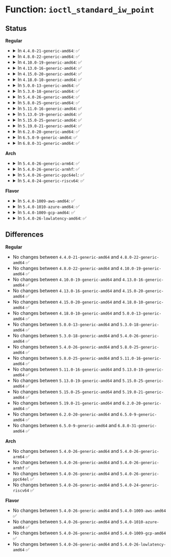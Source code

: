 # Function: <code>ioctl_standard_iw_point</code>

## Status
<b>Regular</b>
<ul>
<li>
<details>
<summary>In <code>4.4.0-21-generic-amd64</code>: ✅</summary>

```c
int ioctl_standard_iw_point(struct iw_point * iwp, unsigned int cmd, const struct iw_ioctl_description * descr, iw_handler handler, struct net_device * dev, struct iw_request_info * info)
```

```json
{
  "name": "ioctl_standard_iw_point",
  "collision_type": "Unique Static",
  "inline_type": "No",
  "funcs": [
    {
      "addr": 18446744071587274864,
      "name": "ioctl_standard_iw_point",
      "external": false,
      "loc": "net/wireless/wext-core.c:715",
      "file": "net/wireless/wext-core.c",
      "inline": "seen, unknown",
      "caller_inline": [],
      "caller_func": [
        "net/wireless/wext-core.c:ioctl_standard_call",
        "net/wireless/wext-core.c:compat_standard_call"
      ]
    }
  ],
  "symbols": [
    {
      "addr": 18446744071587274864,
      "name": "ioctl_standard_iw_point",
      "section": ".text",
      "bind": "STB_LOCAL",
      "size": 825
    }
  ]
}
```
</details>
</li>
<li>
<details>
<summary>In <code>4.8.0-22-generic-amd64</code>: ✅</summary>

```c
int ioctl_standard_iw_point(struct iw_point * iwp, unsigned int cmd, const struct iw_ioctl_description * descr, iw_handler handler, struct net_device * dev, struct iw_request_info * info)
```

```json
{
  "name": "ioctl_standard_iw_point",
  "collision_type": "Unique Static",
  "inline_type": "No",
  "funcs": [
    {
      "addr": 18446744071587740528,
      "name": "ioctl_standard_iw_point",
      "external": false,
      "loc": "net/wireless/wext-core.c:718",
      "file": "net/wireless/wext-core.c",
      "inline": "seen, unknown",
      "caller_inline": [],
      "caller_func": [
        "net/wireless/wext-core.c:compat_standard_call",
        "net/wireless/wext-core.c:ioctl_standard_call"
      ]
    }
  ],
  "symbols": [
    {
      "addr": 18446744071587740528,
      "name": "ioctl_standard_iw_point",
      "section": ".text",
      "bind": "STB_LOCAL",
      "size": 937
    }
  ]
}
```
</details>
</li>
<li>
<details>
<summary>In <code>4.10.0-19-generic-amd64</code>: ✅</summary>

```c
int ioctl_standard_iw_point(struct iw_point * iwp, unsigned int cmd, const struct iw_ioctl_description * descr, iw_handler handler, struct net_device * dev, struct iw_request_info * info)
```

```json
{
  "name": "ioctl_standard_iw_point",
  "collision_type": "Unique Static",
  "inline_type": "No",
  "funcs": [
    {
      "addr": 18446744071587955760,
      "name": "ioctl_standard_iw_point",
      "external": false,
      "loc": "net/wireless/wext-core.c:718",
      "file": "net/wireless/wext-core.c",
      "inline": "seen, unknown",
      "caller_inline": [],
      "caller_func": [
        "net/wireless/wext-core.c:compat_standard_call",
        "net/wireless/wext-core.c:ioctl_standard_call"
      ]
    }
  ],
  "symbols": [
    {
      "addr": 18446744071587955760,
      "name": "ioctl_standard_iw_point",
      "section": ".text",
      "bind": "STB_LOCAL",
      "size": 937
    }
  ]
}
```
</details>
</li>
<li>
<details>
<summary>In <code>4.13.0-16-generic-amd64</code>: ✅</summary>

```c
int ioctl_standard_iw_point(struct iw_point * iwp, unsigned int cmd, const struct iw_ioctl_description * descr, iw_handler handler, struct net_device * dev, struct iw_request_info * info)
```

```json
{
  "name": "ioctl_standard_iw_point",
  "collision_type": "Unique Static",
  "inline_type": "No",
  "funcs": [
    {
      "addr": 18446744071588113872,
      "name": "ioctl_standard_iw_point",
      "external": false,
      "loc": "net/wireless/wext-core.c:718",
      "file": "net/wireless/wext-core.c",
      "inline": "seen, unknown",
      "caller_inline": [],
      "caller_func": [
        "net/wireless/wext-core.c:compat_standard_call",
        "net/wireless/wext-core.c:ioctl_standard_call"
      ]
    }
  ],
  "symbols": [
    {
      "addr": 18446744071588113872,
      "name": "ioctl_standard_iw_point",
      "section": ".text",
      "bind": "STB_LOCAL",
      "size": 905
    }
  ]
}
```
</details>
</li>
<li>
<details>
<summary>In <code>4.15.0-20-generic-amd64</code>: ✅</summary>

```c
int ioctl_standard_iw_point(struct iw_point * iwp, unsigned int cmd, const struct iw_ioctl_description * descr, iw_handler handler, struct net_device * dev, struct iw_request_info * info)
```

```json
{
  "name": "ioctl_standard_iw_point",
  "collision_type": "Unique Static",
  "inline_type": "No",
  "funcs": [
    {
      "addr": 18446744071588661664,
      "name": "ioctl_standard_iw_point",
      "external": false,
      "loc": "net/wireless/wext-core.c:718",
      "file": "net/wireless/wext-core.c",
      "inline": "seen, unknown",
      "caller_inline": [],
      "caller_func": [
        "net/wireless/wext-core.c:compat_standard_call",
        "net/wireless/wext-core.c:ioctl_standard_call"
      ]
    }
  ],
  "symbols": [
    {
      "addr": 18446744071588661664,
      "name": "ioctl_standard_iw_point",
      "section": ".text",
      "bind": "STB_LOCAL",
      "size": 909
    }
  ]
}
```
</details>
</li>
<li>
<details>
<summary>In <code>4.18.0-10-generic-amd64</code>: ✅</summary>

```c
int ioctl_standard_iw_point(struct iw_point * iwp, unsigned int cmd, const struct iw_ioctl_description * descr, iw_handler handler, struct net_device * dev, struct iw_request_info * info)
```

```json
{
  "name": "ioctl_standard_iw_point",
  "collision_type": "Unique Static",
  "inline_type": "No",
  "funcs": [
    {
      "addr": 18446744071589028272,
      "name": "ioctl_standard_iw_point",
      "external": false,
      "loc": "net/wireless/wext-core.c:716",
      "file": "net/wireless/wext-core.c",
      "inline": "seen, unknown",
      "caller_inline": [],
      "caller_func": [
        "net/wireless/wext-core.c:compat_standard_call",
        "net/wireless/wext-core.c:ioctl_standard_call"
      ]
    }
  ],
  "symbols": [
    {
      "addr": 18446744071589028272,
      "name": "ioctl_standard_iw_point",
      "section": ".text",
      "bind": "STB_LOCAL",
      "size": 885
    }
  ]
}
```
</details>
</li>
<li>
<details>
<summary>In <code>5.0.0-13-generic-amd64</code>: ✅</summary>

```c
int ioctl_standard_iw_point(struct iw_point * iwp, unsigned int cmd, const struct iw_ioctl_description * descr, iw_handler handler, struct net_device * dev, struct iw_request_info * info)
```

```json
{
  "name": "ioctl_standard_iw_point",
  "collision_type": "Unique Static",
  "inline_type": "No",
  "funcs": [
    {
      "addr": 18446744071589254256,
      "name": "ioctl_standard_iw_point",
      "external": false,
      "loc": "net/wireless/wext-core.c:716",
      "file": "net/wireless/wext-core.c",
      "inline": "seen, unknown",
      "caller_inline": [],
      "caller_func": [
        "net/wireless/wext-core.c:compat_standard_call",
        "net/wireless/wext-core.c:ioctl_standard_call"
      ]
    }
  ],
  "symbols": [
    {
      "addr": 18446744071589254256,
      "name": "ioctl_standard_iw_point",
      "section": ".text",
      "bind": "STB_LOCAL",
      "size": 885
    }
  ]
}
```
</details>
</li>
<li>
<details>
<summary>In <code>5.3.0-18-generic-amd64</code>: ✅</summary>

```c
int ioctl_standard_iw_point(struct iw_point * iwp, unsigned int cmd, const struct iw_ioctl_description * descr, iw_handler handler, struct net_device * dev, struct iw_request_info * info)
```

```json
{
  "name": "ioctl_standard_iw_point",
  "collision_type": "Unique Static",
  "inline_type": "No",
  "funcs": [
    {
      "addr": 18446744071589709296,
      "name": "ioctl_standard_iw_point",
      "external": false,
      "loc": "net/wireless/wext-core.c:716",
      "file": "net/wireless/wext-core.c",
      "inline": "seen, unknown",
      "caller_inline": [],
      "caller_func": [
        "net/wireless/wext-core.c:compat_standard_call",
        "net/wireless/wext-core.c:ioctl_standard_call"
      ]
    }
  ],
  "symbols": [
    {
      "addr": 18446744071589709296,
      "name": "ioctl_standard_iw_point",
      "section": ".text",
      "bind": "STB_LOCAL",
      "size": 894
    }
  ]
}
```
</details>
</li>
<li>
<details>
<summary>In <code>5.4.0-26-generic-amd64</code>: ✅</summary>

```c
int ioctl_standard_iw_point(struct iw_point * iwp, unsigned int cmd, const struct iw_ioctl_description * descr, iw_handler handler, struct net_device * dev, struct iw_request_info * info)
```

```json
{
  "name": "ioctl_standard_iw_point",
  "collision_type": "Unique Static",
  "inline_type": "No",
  "funcs": [
    {
      "addr": 18446744071589933648,
      "name": "ioctl_standard_iw_point",
      "external": false,
      "loc": "net/wireless/wext-core.c:717",
      "file": "net/wireless/wext-core.c",
      "inline": "seen, unknown",
      "caller_inline": [],
      "caller_func": [
        "net/wireless/wext-core.c:compat_standard_call",
        "net/wireless/wext-core.c:ioctl_standard_call"
      ]
    }
  ],
  "symbols": [
    {
      "addr": 18446744071589933648,
      "name": "ioctl_standard_iw_point",
      "section": ".text",
      "bind": "STB_LOCAL",
      "size": 927
    }
  ]
}
```
</details>
</li>
<li>
<details>
<summary>In <code>5.8.0-25-generic-amd64</code>: ✅</summary>

```c
int ioctl_standard_iw_point(struct iw_point * iwp, unsigned int cmd, const struct iw_ioctl_description * descr, iw_handler handler, struct net_device * dev, struct iw_request_info * info)
```

```json
{
  "name": "ioctl_standard_iw_point",
  "collision_type": "Unique Static",
  "inline_type": "No",
  "funcs": [
    {
      "addr": 18446744071590962528,
      "name": "ioctl_standard_iw_point",
      "external": false,
      "loc": "net/wireless/wext-core.c:717",
      "file": "net/wireless/wext-core.c",
      "inline": "seen, unknown",
      "caller_inline": [],
      "caller_func": [
        "net/wireless/wext-core.c:compat_standard_call",
        "net/wireless/wext-core.c:ioctl_standard_call"
      ]
    }
  ],
  "symbols": [
    {
      "addr": 18446744071590962528,
      "name": "ioctl_standard_iw_point",
      "section": ".text",
      "bind": "STB_LOCAL",
      "size": 919
    }
  ]
}
```
</details>
</li>
<li>
<details>
<summary>In <code>5.11.0-16-generic-amd64</code>: ✅</summary>

```c
int ioctl_standard_iw_point(struct iw_point * iwp, unsigned int cmd, const struct iw_ioctl_description * descr, iw_handler handler, struct net_device * dev, struct iw_request_info * info)
```

```json
{
  "name": "ioctl_standard_iw_point",
  "collision_type": "Unique Static",
  "inline_type": "No",
  "funcs": [
    {
      "addr": 18446744071591027200,
      "name": "ioctl_standard_iw_point",
      "external": false,
      "loc": "net/wireless/wext-core.c:717",
      "file": "net/wireless/wext-core.c",
      "inline": "seen, unknown",
      "caller_inline": [],
      "caller_func": [
        "net/wireless/wext-core.c:compat_standard_call",
        "net/wireless/wext-core.c:ioctl_standard_call"
      ]
    }
  ],
  "symbols": [
    {
      "addr": 18446744071591027200,
      "name": "ioctl_standard_iw_point",
      "section": ".text",
      "bind": "STB_LOCAL",
      "size": 915
    }
  ]
}
```
</details>
</li>
<li>
<details>
<summary>In <code>5.13.0-19-generic-amd64</code>: ✅</summary>

```c
int ioctl_standard_iw_point(struct iw_point * iwp, unsigned int cmd, const struct iw_ioctl_description * descr, iw_handler handler, struct net_device * dev, struct iw_request_info * info)
```

```json
{
  "name": "ioctl_standard_iw_point",
  "collision_type": "Unique Static",
  "inline_type": "No",
  "funcs": [
    {
      "addr": 18446744071590957824,
      "name": "ioctl_standard_iw_point",
      "external": false,
      "loc": "net/wireless/wext-core.c:717",
      "file": "net/wireless/wext-core.c",
      "inline": "seen, unknown",
      "caller_inline": [],
      "caller_func": [
        "net/wireless/wext-core.c:compat_standard_call",
        "net/wireless/wext-core.c:ioctl_standard_call"
      ]
    }
  ],
  "symbols": [
    {
      "addr": 18446744071590957824,
      "name": "ioctl_standard_iw_point",
      "section": ".text",
      "bind": "STB_LOCAL",
      "size": 914
    }
  ]
}
```
</details>
</li>
<li>
<details>
<summary>In <code>5.15.0-25-generic-amd64</code>: ✅</summary>

```c
int ioctl_standard_iw_point(struct iw_point * iwp, unsigned int cmd, const struct iw_ioctl_description * descr, iw_handler handler, struct net_device * dev, struct iw_request_info * info)
```

```json
{
  "name": "ioctl_standard_iw_point",
  "collision_type": "Unique Static",
  "inline_type": "No",
  "funcs": [
    {
      "addr": 18446744071591794832,
      "name": "ioctl_standard_iw_point",
      "external": false,
      "loc": "net/wireless/wext-core.c:717",
      "file": "net/wireless/wext-core.c",
      "inline": "seen, unknown",
      "caller_inline": [],
      "caller_func": [
        "net/wireless/wext-core.c:compat_standard_call",
        "net/wireless/wext-core.c:ioctl_standard_call"
      ]
    }
  ],
  "symbols": [
    {
      "addr": 18446744071591794832,
      "name": "ioctl_standard_iw_point",
      "section": ".text",
      "bind": "STB_LOCAL",
      "size": 959
    }
  ]
}
```
</details>
</li>
<li>
<details>
<summary>In <code>5.19.0-21-generic-amd64</code>: ✅</summary>

```c
int ioctl_standard_iw_point(struct iw_point * iwp, unsigned int cmd, const struct iw_ioctl_description * descr, iw_handler handler, struct net_device * dev, struct iw_request_info * info)
```

```json
{
  "name": "ioctl_standard_iw_point",
  "collision_type": "Unique Static",
  "inline_type": "No",
  "funcs": [
    {
      "addr": 18446744071593504928,
      "name": "ioctl_standard_iw_point",
      "external": false,
      "loc": "net/wireless/wext-core.c:717",
      "file": "net/wireless/wext-core.c",
      "inline": "seen, unknown",
      "caller_inline": [],
      "caller_func": [
        "net/wireless/wext-core.c:compat_standard_call",
        "net/wireless/wext-core.c:ioctl_standard_call"
      ]
    }
  ],
  "symbols": [
    {
      "addr": 18446744071593504928,
      "name": "ioctl_standard_iw_point",
      "section": ".text",
      "bind": "STB_LOCAL",
      "size": 1002
    }
  ]
}
```
</details>
</li>
<li>
<details>
<summary>In <code>6.2.0-20-generic-amd64</code>: ✅</summary>

```c
int ioctl_standard_iw_point(struct iw_point * iwp, unsigned int cmd, const struct iw_ioctl_description * descr, iw_handler handler, struct net_device * dev, struct iw_request_info * info)
```

```json
{
  "name": "ioctl_standard_iw_point",
  "collision_type": "Unique Static",
  "inline_type": "No",
  "funcs": [
    {
      "addr": 18446744071595423536,
      "name": "ioctl_standard_iw_point",
      "external": false,
      "loc": "net/wireless/wext-core.c:720",
      "file": "net/wireless/wext-core.c",
      "inline": "seen, unknown",
      "caller_inline": [],
      "caller_func": [
        "net/wireless/wext-core.c:compat_standard_call",
        "net/wireless/wext-core.c:ioctl_standard_call"
      ]
    }
  ],
  "symbols": [
    {
      "addr": 18446744071595423536,
      "name": "ioctl_standard_iw_point",
      "section": ".text",
      "bind": "STB_LOCAL",
      "size": 1002
    }
  ]
}
```
</details>
</li>
<li>
<details>
<summary>In <code>6.5.0-9-generic-amd64</code>: ✅</summary>

```c
int ioctl_standard_iw_point(struct iw_point * iwp, unsigned int cmd, const struct iw_ioctl_description * descr, iw_handler handler, struct net_device * dev, struct iw_request_info * info)
```

```json
{
  "name": "ioctl_standard_iw_point",
  "collision_type": "Unique Static",
  "inline_type": "No",
  "funcs": [
    {
      "addr": 18446744071595930496,
      "name": "ioctl_standard_iw_point",
      "external": false,
      "loc": "net/wireless/wext-core.c:736",
      "file": "net/wireless/wext-core.c",
      "inline": "seen, unknown",
      "caller_inline": [],
      "caller_func": [
        "net/wireless/wext-core.c:compat_standard_call",
        "net/wireless/wext-core.c:ioctl_standard_call"
      ]
    }
  ],
  "symbols": [
    {
      "addr": 18446744071595930496,
      "name": "ioctl_standard_iw_point",
      "section": ".text",
      "bind": "STB_LOCAL",
      "size": 1019
    }
  ]
}
```
</details>
</li>
<li>
<details>
<summary>In <code>6.8.0-31-generic-amd64</code>: ✅</summary>

```c
int ioctl_standard_iw_point(struct iw_point * iwp, unsigned int cmd, const struct iw_ioctl_description * descr, iw_handler handler, struct net_device * dev, struct iw_request_info * info)
```

```json
{
  "name": "ioctl_standard_iw_point",
  "collision_type": "Unique Static",
  "inline_type": "No",
  "funcs": [
    {
      "addr": 18446744071596791808,
      "name": "ioctl_standard_iw_point",
      "external": false,
      "loc": "net/wireless/wext-core.c:736",
      "file": "net/wireless/wext-core.c",
      "inline": "seen, unknown",
      "caller_inline": [],
      "caller_func": [
        "net/wireless/wext-core.c:compat_standard_call",
        "net/wireless/wext-core.c:ioctl_standard_call"
      ]
    }
  ],
  "symbols": [
    {
      "addr": 18446744071596791808,
      "name": "ioctl_standard_iw_point",
      "section": ".text",
      "bind": "STB_LOCAL",
      "size": 1019
    }
  ]
}
```
</details>
</li>
</ul>
<b>Arch</b>
<ul>
<li>
<details>
<summary>In <code>5.4.0-26-generic-arm64</code>: ✅</summary>

```c
int ioctl_standard_iw_point(struct iw_point * iwp, unsigned int cmd, const struct iw_ioctl_description * descr, iw_handler handler, struct net_device * dev, struct iw_request_info * info)
```

```json
{
  "name": "ioctl_standard_iw_point",
  "collision_type": "Unique Static",
  "inline_type": "No",
  "funcs": [
    {
      "addr": 18446603336503661408,
      "name": "ioctl_standard_iw_point",
      "external": false,
      "loc": "net/wireless/wext-core.c:717",
      "file": "net/wireless/wext-core.c",
      "inline": "seen, unknown",
      "caller_inline": [],
      "caller_func": [
        "net/wireless/wext-core.c:compat_standard_call",
        "net/wireless/wext-core.c:ioctl_standard_call"
      ]
    }
  ],
  "symbols": [
    {
      "addr": 18446603336503661408,
      "name": "ioctl_standard_iw_point",
      "section": ".text",
      "bind": "STB_LOCAL",
      "size": 964
    }
  ]
}
```
</details>
</li>
<li>
<details>
<summary>In <code>5.4.0-26-generic-armhf</code>: ✅</summary>

```c
int ioctl_standard_iw_point(struct iw_point * iwp, unsigned int cmd, const struct iw_ioctl_description * descr, iw_handler handler, struct net_device * dev, struct iw_request_info * info)
```

```json
{
  "name": "ioctl_standard_iw_point",
  "collision_type": "Unique Static",
  "inline_type": "No",
  "funcs": [
    {
      "addr": 3236300484,
      "name": "ioctl_standard_iw_point",
      "external": false,
      "loc": "net/wireless/wext-core.c:717",
      "file": "net/wireless/wext-core.c",
      "inline": "seen, unknown",
      "caller_inline": [],
      "caller_func": [
        "net/wireless/wext-core.c:ioctl_standard_call"
      ]
    }
  ],
  "symbols": [
    {
      "addr": 3236300484,
      "name": "ioctl_standard_iw_point",
      "section": ".text",
      "bind": "STB_LOCAL",
      "size": 1272
    }
  ]
}
```
</details>
</li>
<li>
<details>
<summary>In <code>5.4.0-26-generic-ppc64el</code>: ✅</summary>

```c
int ioctl_standard_iw_point(struct iw_point * iwp, unsigned int cmd, const struct iw_ioctl_description * descr, iw_handler handler, struct net_device * dev, struct iw_request_info * info)
```

```json
{
  "name": "ioctl_standard_iw_point",
  "collision_type": "Unique Static",
  "inline_type": "No",
  "funcs": [
    {
      "addr": 13835058055297484128,
      "name": "ioctl_standard_iw_point",
      "external": false,
      "loc": "net/wireless/wext-core.c:717",
      "file": "net/wireless/wext-core.c",
      "inline": "seen, unknown",
      "caller_inline": [],
      "caller_func": [
        "net/wireless/wext-core.c:compat_standard_call",
        "net/wireless/wext-core.c:ioctl_standard_call"
      ]
    }
  ],
  "symbols": [
    {
      "addr": 13835058055297484128,
      "name": "ioctl_standard_iw_point",
      "section": ".text",
      "bind": "STB_LOCAL",
      "size": 1256
    }
  ]
}
```
</details>
</li>
<li>
<details>
<summary>In <code>5.4.0-24-generic-riscv64</code>: ✅</summary>

```c
int ioctl_standard_iw_point(struct iw_point * iwp, unsigned int cmd, const struct iw_ioctl_description * descr, iw_handler handler, struct net_device * dev, struct iw_request_info * info)
```

```json
{
  "name": "ioctl_standard_iw_point",
  "collision_type": "Unique Static",
  "inline_type": "No",
  "funcs": [
    {
      "addr": 18446743936279601250,
      "name": "ioctl_standard_iw_point",
      "external": false,
      "loc": "net/wireless/wext-core.c:717",
      "file": "net/wireless/wext-core.c",
      "inline": "seen, unknown",
      "caller_inline": [],
      "caller_func": [
        "net/wireless/wext-core.c:ioctl_standard_call"
      ]
    }
  ],
  "symbols": [
    {
      "addr": 18446743936279601250,
      "name": "ioctl_standard_iw_point",
      "section": ".text",
      "bind": "STB_LOCAL",
      "size": 704
    }
  ]
}
```
</details>
</li>
</ul>
<b>Flavor</b>
<ul>
<li>
<details>
<summary>In <code>5.4.0-1009-aws-amd64</code>: ✅</summary>

```c
int ioctl_standard_iw_point(struct iw_point * iwp, unsigned int cmd, const struct iw_ioctl_description * descr, iw_handler handler, struct net_device * dev, struct iw_request_info * info)
```

```json
{
  "name": "ioctl_standard_iw_point",
  "collision_type": "Unique Static",
  "inline_type": "No",
  "funcs": [
    {
      "addr": 18446744071589538016,
      "name": "ioctl_standard_iw_point",
      "external": false,
      "loc": "net/wireless/wext-core.c:717",
      "file": "net/wireless/wext-core.c",
      "inline": "seen, unknown",
      "caller_inline": [],
      "caller_func": [
        "net/wireless/wext-core.c:compat_standard_call",
        "net/wireless/wext-core.c:ioctl_standard_call"
      ]
    }
  ],
  "symbols": [
    {
      "addr": 18446744071589538016,
      "name": "ioctl_standard_iw_point",
      "section": ".text",
      "bind": "STB_LOCAL",
      "size": 927
    }
  ]
}
```
</details>
</li>
<li>
<details>
<summary>In <code>5.4.0-1010-azure-amd64</code>: ✅</summary>

```c
int ioctl_standard_iw_point(struct iw_point * iwp, unsigned int cmd, const struct iw_ioctl_description * descr, iw_handler handler, struct net_device * dev, struct iw_request_info * info)
```

```json
{
  "name": "ioctl_standard_iw_point",
  "collision_type": "Unique Static",
  "inline_type": "No",
  "funcs": [
    {
      "addr": 18446744071589264080,
      "name": "ioctl_standard_iw_point",
      "external": false,
      "loc": "net/wireless/wext-core.c:717",
      "file": "net/wireless/wext-core.c",
      "inline": "seen, unknown",
      "caller_inline": [],
      "caller_func": [
        "net/wireless/wext-core.c:compat_standard_call",
        "net/wireless/wext-core.c:ioctl_standard_call"
      ]
    }
  ],
  "symbols": [
    {
      "addr": 18446744071589264080,
      "name": "ioctl_standard_iw_point",
      "section": ".text",
      "bind": "STB_LOCAL",
      "size": 927
    }
  ]
}
```
</details>
</li>
<li>
<details>
<summary>In <code>5.4.0-1009-gcp-amd64</code>: ✅</summary>

```c
int ioctl_standard_iw_point(struct iw_point * iwp, unsigned int cmd, const struct iw_ioctl_description * descr, iw_handler handler, struct net_device * dev, struct iw_request_info * info)
```

```json
{
  "name": "ioctl_standard_iw_point",
  "collision_type": "Unique Static",
  "inline_type": "No",
  "funcs": [
    {
      "addr": 18446744071589979280,
      "name": "ioctl_standard_iw_point",
      "external": false,
      "loc": "net/wireless/wext-core.c:717",
      "file": "net/wireless/wext-core.c",
      "inline": "seen, unknown",
      "caller_inline": [],
      "caller_func": [
        "net/wireless/wext-core.c:compat_standard_call",
        "net/wireless/wext-core.c:ioctl_standard_call"
      ]
    }
  ],
  "symbols": [
    {
      "addr": 18446744071589979280,
      "name": "ioctl_standard_iw_point",
      "section": ".text",
      "bind": "STB_LOCAL",
      "size": 927
    }
  ]
}
```
</details>
</li>
<li>
<details>
<summary>In <code>5.4.0-26-lowlatency-amd64</code>: ✅</summary>

```c
int ioctl_standard_iw_point(struct iw_point * iwp, unsigned int cmd, const struct iw_ioctl_description * descr, iw_handler handler, struct net_device * dev, struct iw_request_info * info)
```

```json
{
  "name": "ioctl_standard_iw_point",
  "collision_type": "Unique Static",
  "inline_type": "No",
  "funcs": [
    {
      "addr": 18446744071590028944,
      "name": "ioctl_standard_iw_point",
      "external": false,
      "loc": "net/wireless/wext-core.c:717",
      "file": "net/wireless/wext-core.c",
      "inline": "seen, unknown",
      "caller_inline": [],
      "caller_func": [
        "net/wireless/wext-core.c:compat_standard_call",
        "net/wireless/wext-core.c:ioctl_standard_call"
      ]
    }
  ],
  "symbols": [
    {
      "addr": 18446744071590028944,
      "name": "ioctl_standard_iw_point",
      "section": ".text",
      "bind": "STB_LOCAL",
      "size": 927
    }
  ]
}
```
</details>
</li>
</ul>

## Differences
<b>Regular</b>
<ul>
<li>
No changes between <code>4.4.0-21-generic-amd64</code> and <code>4.8.0-22-generic-amd64</code> ✅
</li>
<li>
No changes between <code>4.8.0-22-generic-amd64</code> and <code>4.10.0-19-generic-amd64</code> ✅
</li>
<li>
No changes between <code>4.10.0-19-generic-amd64</code> and <code>4.13.0-16-generic-amd64</code> ✅
</li>
<li>
No changes between <code>4.13.0-16-generic-amd64</code> and <code>4.15.0-20-generic-amd64</code> ✅
</li>
<li>
No changes between <code>4.15.0-20-generic-amd64</code> and <code>4.18.0-10-generic-amd64</code> ✅
</li>
<li>
No changes between <code>4.18.0-10-generic-amd64</code> and <code>5.0.0-13-generic-amd64</code> ✅
</li>
<li>
No changes between <code>5.0.0-13-generic-amd64</code> and <code>5.3.0-18-generic-amd64</code> ✅
</li>
<li>
No changes between <code>5.3.0-18-generic-amd64</code> and <code>5.4.0-26-generic-amd64</code> ✅
</li>
<li>
No changes between <code>5.4.0-26-generic-amd64</code> and <code>5.8.0-25-generic-amd64</code> ✅
</li>
<li>
No changes between <code>5.8.0-25-generic-amd64</code> and <code>5.11.0-16-generic-amd64</code> ✅
</li>
<li>
No changes between <code>5.11.0-16-generic-amd64</code> and <code>5.13.0-19-generic-amd64</code> ✅
</li>
<li>
No changes between <code>5.13.0-19-generic-amd64</code> and <code>5.15.0-25-generic-amd64</code> ✅
</li>
<li>
No changes between <code>5.15.0-25-generic-amd64</code> and <code>5.19.0-21-generic-amd64</code> ✅
</li>
<li>
No changes between <code>5.19.0-21-generic-amd64</code> and <code>6.2.0-20-generic-amd64</code> ✅
</li>
<li>
No changes between <code>6.2.0-20-generic-amd64</code> and <code>6.5.0-9-generic-amd64</code> ✅
</li>
<li>
No changes between <code>6.5.0-9-generic-amd64</code> and <code>6.8.0-31-generic-amd64</code> ✅
</li>
</ul>
<b>Arch</b>
<ul>
<li>
No changes between <code>5.4.0-26-generic-amd64</code> and <code>5.4.0-26-generic-arm64</code> ✅
</li>
<li>
No changes between <code>5.4.0-26-generic-amd64</code> and <code>5.4.0-26-generic-armhf</code> ✅
</li>
<li>
No changes between <code>5.4.0-26-generic-amd64</code> and <code>5.4.0-26-generic-ppc64el</code> ✅
</li>
<li>
No changes between <code>5.4.0-26-generic-amd64</code> and <code>5.4.0-24-generic-riscv64</code> ✅
</li>
</ul>
<b>Flavor</b>
<ul>
<li>
No changes between <code>5.4.0-26-generic-amd64</code> and <code>5.4.0-1009-aws-amd64</code> ✅
</li>
<li>
No changes between <code>5.4.0-26-generic-amd64</code> and <code>5.4.0-1010-azure-amd64</code> ✅
</li>
<li>
No changes between <code>5.4.0-26-generic-amd64</code> and <code>5.4.0-1009-gcp-amd64</code> ✅
</li>
<li>
No changes between <code>5.4.0-26-generic-amd64</code> and <code>5.4.0-26-lowlatency-amd64</code> ✅
</li>
</ul>

